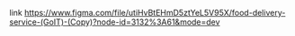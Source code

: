 link https://www.figma.com/file/utiHvBtEHmD5ztYeL5V95X/food-delivery-service-(GoIT)-(Copy)?node-id=3132%3A61&mode=dev
